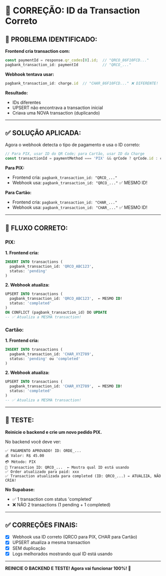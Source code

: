 # 🔑 CORREÇÃO: ID da Transaction Correto

## 🎯 PROBLEMA IDENTIFICADO:

**Frontend cria transaction com:**
```javascript
const paymentId = response.qr_codes[0].id;  // "QRCO_86F10FCD..."
pagbank_transaction_id: paymentId           // "QRCO_..."
```

**Webhook tentava usar:**
```javascript
pagbank_transaction_id: charge.id  // "CHAR_86F10FCD..." ❌ DIFERENTE!
```

**Resultado:**
- IDs diferentes
- UPSERT não encontrava a transaction inicial
- Criava uma NOVA transaction (duplicando)

---

## ✅ SOLUÇÃO APLICADA:

Agora o webhook detecta o tipo de pagamento e usa o ID correto:

```javascript
// Para PIX, usar ID do QR Code; para Cartão, usar ID da Charge
const transactionId = paymentMethod === 'PIX' && qrCode ? qrCode.id : charge.id;
```

**Para PIX:**
- Frontend cria: `pagbank_transaction_id: "QRCO_..."`
- Webhook usa: `pagbank_transaction_id: "QRCO_..."` ✅ MESMO ID!

**Para Cartão:**
- Frontend cria: `pagbank_transaction_id: "CHAR_..."`
- Webhook usa: `pagbank_transaction_id: "CHAR_..."` ✅ MESMO ID!

---

## 🔄 FLUXO CORRETO:

### **PIX:**

**1. Frontend cria:**
```sql
INSERT INTO transactions (
  pagbank_transaction_id: 'QRCO_ABC123',
  status: 'pending'
)
```

**2. Webhook atualiza:**
```sql
UPSERT INTO transactions (
  pagbank_transaction_id: 'QRCO_ABC123',  ← MESMO ID!
  status: 'completed'
)
ON CONFLICT (pagbank_transaction_id) DO UPDATE
-- ✅ Atualiza a MESMA transaction!
```

### **Cartão:**

**1. Frontend cria:**
```sql
INSERT INTO transactions (
  pagbank_transaction_id: 'CHAR_XYZ789',
  status: 'pending' ou 'completed'
)
```

**2. Webhook atualiza:**
```sql
UPSERT INTO transactions (
  pagbank_transaction_id: 'CHAR_XYZ789',  ← MESMO ID!
  status: 'completed'
)
-- ✅ Atualiza a MESMA transaction!
```

---

## 🧪 TESTE:

**Reinicie o backend e crie um novo pedido PIX.**

No backend você deve ver:
```
✅ PAGAMENTO APROVADO! ID: ORDE_...
💰 Valor: R$ 45.00
💳 Método: PIX
🔑 Transaction ID: QRCO_...  ← Mostra qual ID está usando
✅ Order atualizado para paid: xxx
✅ Transaction atualizada para completed (ID: QRCO_...) ← ATUALIZA, NÃO CRIA!
```

**No Supabase:**
- ✅ 1 transaction com status 'completed'
- ❌ NÃO 2 transactions (1 pending + 1 completed)

---

## ✅ CORREÇÕES FINAIS:

- [x] Webhook usa ID correto (QRCO para PIX, CHAR para Cartão)
- [x] UPSERT atualiza a mesma transaction
- [x] SEM duplicação
- [x] Logs melhorados mostrando qual ID está usando

---

**REINICIE O BACKEND E TESTE! Agora vai funcionar 100%! 🎉**

